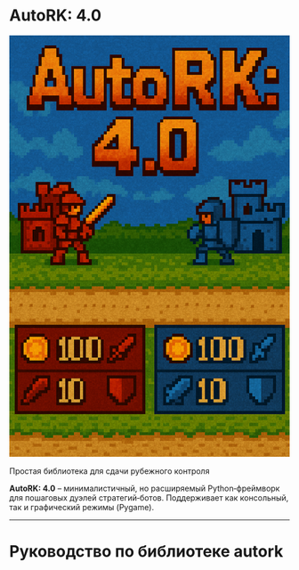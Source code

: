 # AutoRK: 4.0

![](pics/main_pic.png)

Простая библиотека для сдачи рубежного контроля

**AutoRK: 4.0** – минималистичный, но расширяемый Python‑фреймворк для пошаговых дуэлей стратегий‑ботов. Поддерживает как консольный, так и графический режимы (Pygame).

---

# Руководство по библиотеке **autork**


